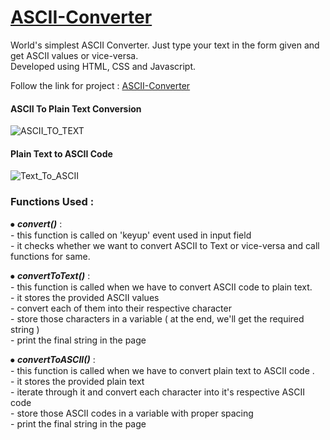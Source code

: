 # [ASCII-Converter](https://algomonk016.github.io/ASCII-Converter/ "ASCII Converter")

World's simplest ASCII Converter. Just type your text in the form given and get ASCII values or vice-versa. <br> 
Developed using HTML, CSS and Javascript.

Follow the link for project : [ASCII-Converter](https://algomonk016.github.io/ASCII-Converter/ "ASCII Converter")

#### ASCII To Plain Text Conversion
![ASCII_TO_TEXT](https://user-images.githubusercontent.com/55861951/102896417-59f0de00-448c-11eb-82c0-9a0e560bf133.gif)
<br>

#### Plain Text to ASCII Code
![Text_To_ASCII](https://user-images.githubusercontent.com/55861951/102896489-7d1b8d80-448c-11eb-9cf3-e71ada141ca2.gif)

### Functions Used : 
⦁	***convert()*** : <br>
		- this function is called on 'keyup' event used in input field <br>
		- it checks whether we want to convert ASCII to Text or vice-versa and call functions for same. <br>

⦁	***convertToText()*** : <br>
		- this function is called when we have to convert ASCII code to plain text. <br>
		- it stores the provided ASCII values <br>
		- convert each of them into their respective character <br>
		- store those characters in a variable ( at the end, we'll get the required string ) <br>
		- print the final string in the page <br>
	
⦁	***convertToASCII()*** : <br>
		- this function is called when we have to convert plain text to ASCII code . <br>
		- it stores the provided plain text <br>
		- iterate through it and convert each character into it's respective ASCII code <br>
		- store those ASCII codes in a variable with proper spacing <br>
		- print the final string in the page <br>
